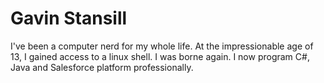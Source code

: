 # Gavin Stansill #
I've been a computer nerd for my whole life. At the impressionable age of 13, I gained access to a linux shell. I was borne again. I now program C#, Java and Salesforce platform professionally.

